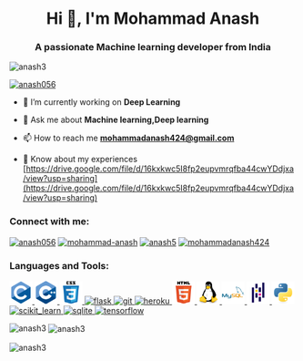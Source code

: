 <h1 align="center">Hi 👋, I'm Mohammad Anash</h1>
<h3 align="center">A passionate Machine learning developer from India</h3>

<p align="left"> <img src="https://komarev.com/ghpvc/?username=anash3&label=Profile%20views&color=0e75b6&style=flat" alt="anash3" /> </p>

<p align="left"> <a href="https://twitter.com/anash056" target="blank"><img src="https://img.shields.io/twitter/follow/anash056?logo=twitter&style=for-the-badge" alt="anash056" /></a> </p>

- 🔭 I’m currently working on **Deep Learning**

- 💬 Ask me about **Machine learning,Deep learning**

- 📫 How to reach me **mohammadanash424@gmail.com**

- 📄 Know about my experiences [https://drive.google.com/file/d/16kxkwc5I8fp2eupvmrqfba44cwYDdjxa/view?usp=sharing](https://drive.google.com/file/d/16kxkwc5I8fp2eupvmrqfba44cwYDdjxa/view?usp=sharing)

<h3 align="left">Connect with me:</h3>
<p align="left">
<a href="https://twitter.com/anash056" target="blank"><img align="center" src="https://raw.githubusercontent.com/rahuldkjain/github-profile-readme-generator/master/src/images/icons/Social/twitter.svg" alt="anash056" height="30" width="40" /></a>
<a href="https://linkedin.com/in/mohammad-anash" target="blank"><img align="center" src="https://raw.githubusercontent.com/rahuldkjain/github-profile-readme-generator/master/src/images/icons/Social/linked-in-alt.svg" alt="mohammad-anash" height="30" width="40" /></a>
<a href="https://www.codechef.com/users/anash5" target="blank"><img align="center" src="https://cdn.jsdelivr.net/npm/simple-icons@3.1.0/icons/codechef.svg" alt="anash5" height="30" width="40" /></a>
<a href="https://www.leetcode.com/mohammadanash424" target="blank"><img align="center" src="https://raw.githubusercontent.com/rahuldkjain/github-profile-readme-generator/master/src/images/icons/Social/leet-code.svg" alt="mohammadanash424" height="30" width="40" /></a>
</p>

<h3 align="left">Languages and Tools:</h3>
<p align="left"> <a href="https://www.cprogramming.com/" target="_blank" rel="noreferrer"> <img src="https://raw.githubusercontent.com/devicons/devicon/master/icons/c/c-original.svg" alt="c" width="40" height="40"/> </a> <a href="https://www.w3schools.com/cpp/" target="_blank" rel="noreferrer"> <img src="https://raw.githubusercontent.com/devicons/devicon/master/icons/cplusplus/cplusplus-original.svg" alt="cplusplus" width="40" height="40"/> </a> <a href="https://www.w3schools.com/css/" target="_blank" rel="noreferrer"> <img src="https://raw.githubusercontent.com/devicons/devicon/master/icons/css3/css3-original-wordmark.svg" alt="css3" width="40" height="40"/> </a> <a href="https://flask.palletsprojects.com/" target="_blank" rel="noreferrer"> <img src="https://www.vectorlogo.zone/logos/pocoo_flask/pocoo_flask-icon.svg" alt="flask" width="40" height="40"/> </a> <a href="https://git-scm.com/" target="_blank" rel="noreferrer"> <img src="https://www.vectorlogo.zone/logos/git-scm/git-scm-icon.svg" alt="git" width="40" height="40"/> </a> <a href="https://heroku.com" target="_blank" rel="noreferrer"> <img src="https://www.vectorlogo.zone/logos/heroku/heroku-icon.svg" alt="heroku" width="40" height="40"/> </a> <a href="https://www.w3.org/html/" target="_blank" rel="noreferrer"> <img src="https://raw.githubusercontent.com/devicons/devicon/master/icons/html5/html5-original-wordmark.svg" alt="html5" width="40" height="40"/> </a> <a href="https://www.linux.org/" target="_blank" rel="noreferrer"> <img src="https://raw.githubusercontent.com/devicons/devicon/master/icons/linux/linux-original.svg" alt="linux" width="40" height="40"/> </a> <a href="https://www.mysql.com/" target="_blank" rel="noreferrer"> <img src="https://raw.githubusercontent.com/devicons/devicon/master/icons/mysql/mysql-original-wordmark.svg" alt="mysql" width="40" height="40"/> </a> <a href="https://pandas.pydata.org/" target="_blank" rel="noreferrer"> <img src="https://raw.githubusercontent.com/devicons/devicon/2ae2a900d2f041da66e950e4d48052658d850630/icons/pandas/pandas-original.svg" alt="pandas" width="40" height="40"/> </a> <a href="https://www.python.org" target="_blank" rel="noreferrer"> <img src="https://raw.githubusercontent.com/devicons/devicon/master/icons/python/python-original.svg" alt="python" width="40" height="40"/> </a> <a href="https://scikit-learn.org/" target="_blank" rel="noreferrer"> <img src="https://upload.wikimedia.org/wikipedia/commons/0/05/Scikit_learn_logo_small.svg" alt="scikit_learn" width="40" height="40"/> </a> <a href="https://www.sqlite.org/" target="_blank" rel="noreferrer"> <img src="https://www.vectorlogo.zone/logos/sqlite/sqlite-icon.svg" alt="sqlite" width="40" height="40"/> </a> <a href="https://www.tensorflow.org" target="_blank" rel="noreferrer"> <img src="https://www.vectorlogo.zone/logos/tensorflow/tensorflow-icon.svg" alt="tensorflow" width="40" height="40"/> </a> </p>

<p><img align="left" src="https://github-readme-stats.vercel.app/api/top-langs?username=anash3&show_icons=true&locale=en&layout=compact" alt="anash3" /></p>

<p>&nbsp;<img align="center" src="https://github-readme-stats.vercel.app/api?username=anash3&show_icons=true&locale=en" alt="anash3" /></p>

<p><img align="center" src="https://github-readme-streak-stats.herokuapp.com/?user=anash3&" alt="anash3" /></p>
